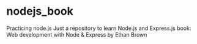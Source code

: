 # nodejs_book
Practicing node.js
Just a repository to learn Node.js and Express.js
book: Web development with Node & Express by Ethan Brown
